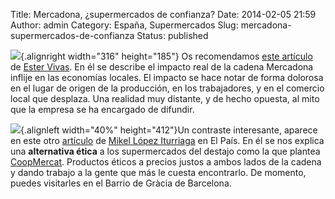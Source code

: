 Title: Mercadona, ¿supermercados de confianza?
Date: 2014-02-05 21:59
Author: admin
Category: España, Supermercados
Slug: mercadona-supermercados-de-confianza
Status: published

![](http://esthervivas.files.wordpress.com/2014/02/mercadona.jpg?w=316&h=190){.alignright width="316" height="185"} Os recomendamos [este artículo](http://esthervivas.com/2014/02/05/mercadona-supermercados-de-confianza/) de [Ester Vivas](http://esthervivas.com/). En él se describe el impacto real de la cadena Mercadona inflije en las economías locales. El impacto se hace notar de forma dolorosa en el lugar de origen de la producción, en los trabajadores, y en el comercio local que desplaza. Una realidad muy distante, y de hecho opuesta, al mito que la empresa se ha encargado de difundir.

![](http://blogs.elpais.com/.a/6a00d8341bfb1653ef019b050251d4970d-550wi){.alignleft width="40%" height="412"}Un contraste interesante, aparece en este otro [artículo](http://blogs.elpais.com/el-comidista/2014/01/coopmercat-el-supermercado-con-conciencia.html) de [Mikel López Iturriaga](http://elpais.com/autor/mikel_lopez_iturriaga/a/) en El País. En él se nos explica una **alternativa ética** a los supermercados del destajo como la que plantea [CoopMercat](http://www.coopmercat.coop/). Productos éticos a precios justos a ambos lados de la cadena y dando trabajo a la gente que más le cuesta encontrarlo. De momento, puedes visitarles en el Barrio de Gràcia de Barcelona.
